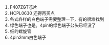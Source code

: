 1. F407ZGT芯片
1. HCPL0630 还得再买点
1. 各式各样的白色端子需要整理一下，有的很难找到
1. 绿色端子也是。4pin的绿色端子公头已经没了
1. 细的螺旋管
1. 4pin2mm白色端子
